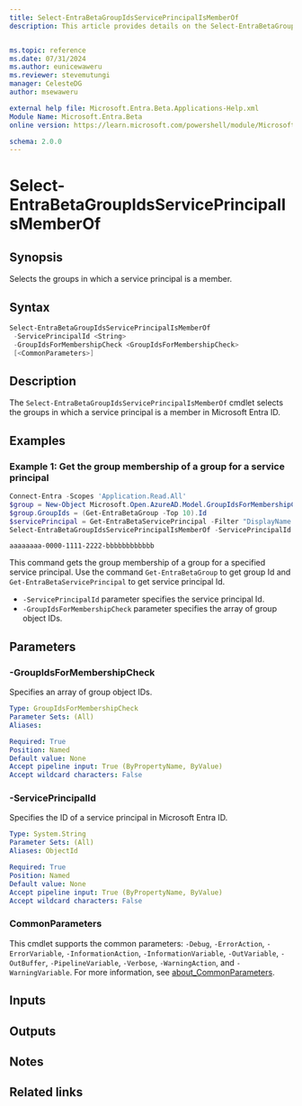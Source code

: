 ```yaml
---
title: Select-EntraBetaGroupIdsServicePrincipalIsMemberOf
description: This article provides details on the Select-EntraBetaGroupIdsServicePrincipalIsMemberOf command.


ms.topic: reference
ms.date: 07/31/2024
ms.author: eunicewaweru
ms.reviewer: stevemutungi
manager: CelesteDG
author: msewaweru

external help file: Microsoft.Entra.Beta.Applications-Help.xml
Module Name: Microsoft.Entra.Beta
online version: https://learn.microsoft.com/powershell/module/Microsoft.Entra.Beta/Select-EntraBetaGroupIdsServicePrincipalIsMemberOf

schema: 2.0.0
---
```


# Select-EntraBetaGroupIdsServicePrincipalIsMemberOf

## Synopsis

Selects the groups in which a service principal is a member.

## Syntax

```powershell
Select-EntraBetaGroupIdsServicePrincipalIsMemberOf
 -ServicePrincipalId <String>
 -GroupIdsForMembershipCheck <GroupIdsForMembershipCheck>
 [<CommonParameters>]
```

## Description

The `Select-EntraBetaGroupIdsServicePrincipalIsMemberOf` cmdlet selects the groups in which a service principal is a member in Microsoft Entra ID.

## Examples

### Example 1: Get the group membership of a group for a service principal

```powershell
Connect-Entra -Scopes 'Application.Read.All'
$group = New-Object Microsoft.Open.AzureAD.Model.GroupIdsForMembershipCheck
$group.GroupIds = (Get-EntraBetaGroup -Top 10).Id
$servicePrincipal = Get-EntraBetaServicePrincipal -Filter "DisplayName eq 'Helpdesk Application'"
Select-EntraBetaGroupIdsServicePrincipalIsMemberOf -ServicePrincipalId $servicePrincipal.Id -GroupIdsForMembershipCheck $group
```

```Output
aaaaaaaa-0000-1111-2222-bbbbbbbbbbbb
```

This command gets the group membership of a group for a specified service principal. Use the command `Get-EntraBetaGroup` to get group Id and `Get-EntraBetaServicePrincipal` to get service principal Id.

- `-ServicePrincipalId` parameter specifies the service principal Id.
- `-GroupIdsForMembershipCheck` parameter specifies the array of group object IDs.

## Parameters

### -GroupIdsForMembershipCheck

Specifies an array of group object IDs.

```yaml
Type: GroupIdsForMembershipCheck
Parameter Sets: (All)
Aliases:

Required: True
Position: Named
Default value: None
Accept pipeline input: True (ByPropertyName, ByValue)
Accept wildcard characters: False
```

### -ServicePrincipalId

Specifies the ID of a service principal in Microsoft Entra ID.

```yaml
Type: System.String
Parameter Sets: (All)
Aliases: ObjectId

Required: True
Position: Named
Default value: None
Accept pipeline input: True (ByPropertyName, ByValue)
Accept wildcard characters: False
```

### CommonParameters

This cmdlet supports the common parameters: `-Debug`, `-ErrorAction`, `-ErrorVariable`, `-InformationAction`, `-InformationVariable`, `-OutVariable`, `-OutBuffer`, `-PipelineVariable`, `-Verbose`, `-WarningAction`, and `-WarningVariable`. For more information, see [about_CommonParameters](https://go.microsoft.com/fwlink/?LinkID=113216).

## Inputs

## Outputs

## Notes

## Related links

